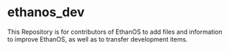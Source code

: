 # ethanos_dev
This Repository is for contributors of EthanOS to add files and information to improve EthanOS, as well as to transfer development items.
